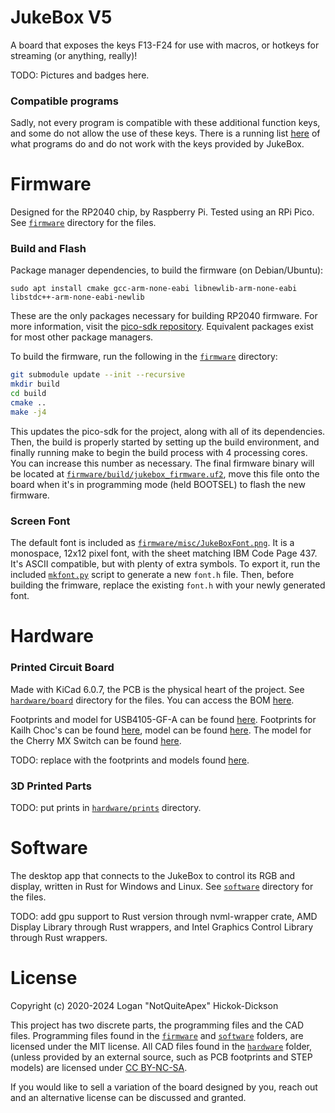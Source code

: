 # JukeBox V5
A board that exposes the keys F13-F24 for use with macros, or hotkeys for streaming (or anything, really)!

TODO: Pictures and badges here.

### Compatible programs
Sadly, not every program is compatible with these additional function keys, and some do not allow the use of these keys. There is a running list [here](docs/program-compatibility.md) of what programs do and do not work with the keys provided by JukeBox.

# Firmware
Designed for the RP2040 chip, by Raspberry Pi. Tested using an RPi Pico. See [`firmware`](firmware/) directory for the files.

### Build and Flash
Package manager dependencies, to build the firmware (on Debian/Ubuntu):
```
sudo apt install cmake gcc-arm-none-eabi libnewlib-arm-none-eabi libstdc++-arm-none-eabi-newlib
```
These are the only packages necessary for building RP2040 firmware. For more information, visit the [pico-sdk repository](https://github.com/raspberrypi/pico-sdk#quick-start-your-own-project). Equivalent packages exist for most other package managers.

To build the firmware, run the following in the [`firmware`](firmware/) directory:
```bash
git submodule update --init --recursive
mkdir build
cd build
cmake ..
make -j4
```
This updates the pico-sdk for the project, along with all of its dependencies. Then, the build is properly started by setting up the build environment, and finally running make to begin the build process with 4 processing cores. You can increase this number as necessary. The final firmware binary will be located at [`firmware/build/jukebox_firmware.uf2`](firmware/build/jukebox_firmware.uf2), move this file onto the board when it's in programming mode (held BOOTSEL) to flash the new firmware.

### Screen Font
The default font is included as [`firmware/misc/JukeBoxFont.png`](firmware/misc/JukeBoxFont.png). It is a monospace, 12x12 pixel font, with the sheet matching IBM Code Page 437. It's ASCII compatible, but with plenty of extra symbols. To export it, run the included [`mkfont.py`](firmware/misc/mkfont.py) script to generate a new `font.h` file. Then, before building the frimware, replace the existing `font.h` with your newly generated font.

# Hardware

### Printed Circuit Board
Made with KiCad 6.0.7, the PCB is the physical heart of the project. See [`hardware/board`](hardware/board/) directory for the files. You can access the BOM [here](https://www.digikey.com/en/mylists/list/QC5ACPN0J3).

Footprints and model for USB4105-GF-A can be found [here](https://www.digikey.com/en/products/detail/gct/usb4105-gf-a/11198441). Footprints for Kailh Choc's can be found [here](https://github.com/daprice/keyswitches.pretty), model can be found [here](https://grabcad.com/library/kailh-low-profile-mechanical-keyboard-switch-1). The model for the Cherry MX Switch can be found [here](https://github.com/ConstantinoSchillebeeckx/cherry-mx-switch).

TODO: replace with the footprints and models found [here](https://github.com/kiswitch/kiswitch).

### 3D Printed Parts
TODO: put prints in [`hardware/prints`](hardware/prints/) directory.

# Software
The desktop app that connects to the JukeBox to control its RGB and display, written in Rust for Windows and Linux. See [`software`](software/) directory for the files.

TODO: add gpu support to Rust version through nvml-wrapper crate, AMD Display Library through Rust wrappers, and Intel Graphics Control Library through Rust wrappers.

# License
Copyright (c) 2020-2024 Logan "NotQuiteApex" Hickok-Dickson

This project has two discrete parts, the programming files and the CAD files. Programming files found in the [`firmware`](firmware/) and [`software`](software/) folders, are licensed under the MIT license. All CAD files found in the [`hardware`](software/) folder, (unless provided by an external source, such as PCB footprints and STEP models) are licensed under [CC BY-NC-SA](https://creativecommons.org/licenses/by-nc-sa/4.0/).

If you would like to sell a variation of the board designed by you, reach out and an alternative license can be discussed and granted.

